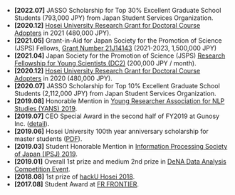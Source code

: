 - **[2022.07]** JASSO Scholarship for Top 30% Excellent Graduate School Students (793,000 JPY) from Japan Student Services Organization.
- **[2020.12]** [Hosei University Research Grant for Doctoral Course Adopters](https://www.hosei.ac.jp/gs/gakuhi/gakuhi-shogakukin/shogakukin/kenkyujoseikin/) in 2021 (480,000 JPY).
- **[2021.05]** Grant-in-Aid for Japan Society for the Promotion of Science (JSPS) Fellows, [Grant Number 21J14143](https://kaken.nii.ac.jp/en/grant/KAKENHI-PROJECT-21J14143/) (2021-2023, 1,500,000 JPY)
- **[2021.04]** Japan Society for the Promotion of Science (JSPS) [Research Fellowship for Young Scientists (DC2)](https://www.jsps.go.jp/english/e-pd/index.html) (200,000 JPY / month).
- **[2020.12]** [Hosei University Research Grant for Doctoral Course Adopters](https://www.hosei.ac.jp/gs/gakuhi/gakuhi-shogakukin/shogakukin/kenkyujoseikin/) in 2020 (480,000 JPY).
- **[2020.07]** JASSO Scholarship for Top 10% Excellent Graduate School Students (2,112,000 JPY) from Japan Student Services Organization.
- **[2019.08]** Honorable Mention in [Young Researcher Association for NLP Studies (YANS) 2019](https://www.hosei.ac.jp/gs/NEWS/zaigaku/koganei/20190920/).
- **[2019.07]** CEO Special Award in the second half of FY2019 at Gunosy Inc. ([detail](https://gunosiru.gunosy.co.jp/entry/party-7th-secondhalf)).
- **[2019.06]** Hosei University 100th year anniversary scholarship for master students ([PDF](https://www.hosei.ac.jp/application/files/2715/8977/4261/2020_3-3.pdf)).
- **[2019.03]** Student Honorable Mention in [Information Processing Society of Japan (IPSJ) 2019](https://www.hosei.ac.jp/gs/NEWS/topics/jusho/190411_4/).
- **[2019.01]** Overall 1st prize and medium 2nd prize in [DeNA Data Analysis Competition Event](https://dena-ai.connpass.com/event/114168/).
- **[2018.08]** 1st prize of [hackU Hosei 2018](https://hacku.yahoo.co.jp/hosei2018/).
- **[2017.08]** Student Award at [FR FRONTIER](https://deepanalytics.connpass.com/event/56007/).
